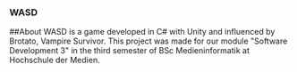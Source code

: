 ### WASD

##About
WASD is a game developed in C# with Unity and influenced by Brotato, Vampire Survivor. This project was made for our module "Software Development 3" in the third semester of BSc Medieninformatik at
Hochschule der Medien. 
